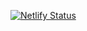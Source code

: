 [![Netlify Status](https://api.netlify.com/api/v1/badges/0f323594-db8c-4808-9747-c8c0f1767ba8/deploy-status)](https://app.netlify.com/sites/fuck-you-moe/deploys)
